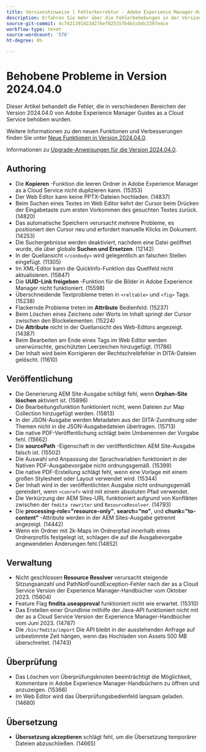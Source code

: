 ```yaml
---
title: Versionshinweise | Fehlerkorrektur - Adobe Experience Manager-Handbücher, Version 2024.4.0 - jetzt verfügbar
description: Erfahren Sie mehr über die Fehlerbehebungen in der Version 2024.04.0 von Adobe Experience Manager Guides as a Cloud Service.
source-git-commit: 4c7421391922d276ef82515fb4b1cbdc2397e4ce
workflow-type: tm+mt
source-wordcount: '578'
ht-degree: 0%

---
```



# Behobene Probleme in Version 2024.04.0

Dieser Artikel behandelt die Fehler, die in verschiedenen Bereichen der Version 2024.04.0 von Adobe Experience Manager Guides as a Cloud Service behoben wurden.

Weitere Informationen zu den neuen Funktionen und Verbesserungen finden Sie unter [Neue Funktionen in Version 2024.04.0](whats-new-2024-04-0.md).

Informationen zu [Upgrade-Anweisungen für die Version 2024.04.0](upgrade-instructions-2024-04-0.md).

## Authoring

- Die **Kopieren** -Funktion die leeren Ordner in Adobe Experience Manager as a Cloud Service nicht duplizieren kann. (15353)
- Der Web Editor kann keine PPTX-Dateien hochladen. (14837)
- Beim Suchen eines Textes im Web Editor kehrt der Cursor beim Drücken der Eingabetaste zum ersten Vorkommen des gesuchten Textes zurück. (14820)
- Das automatische Speichern verursacht mehrere Probleme, es positioniert den Cursor neu und erfordert manuelle Klicks im Dokument. (14253)
- Die Suchergebnisse werden deaktiviert, nachdem eine Datei geöffnet wurde, die über globale **Suchen und Ersetzen**. (12142)
- In der Quellansicht `</conbody>` wird gelegentlich an falschen Stellen eingefügt. (11305)
- Im XML-Editor kann die QuickInfo-Funktion das Quellfeld nicht aktualisieren. (15847)
- Die **UUID-Link freigeben** -Funktion für die Bilder in Adobe Experience Manager nicht funktioniert. (15598)
- Überschneidende Textprobleme treten in `<reltable>` und `<fig>` Tags. (15238)
- Flackernde Probleme treten im **Attribute** Bedienfeld. (15237)
- Beim Löschen eines Zeichens oder Worts im Inhalt springt der Cursor zwischen den Blockelementen. (15224)
- Die **Attribute** nicht in der Quellansicht des Web-Editors angezeigt. (14387)
- Beim Bearbeiten am Ende eines Tags im Web Editor werden unerwünschte, geschützten Leerzeichen hinzugefügt. (11786)
- Der Inhalt wird beim Korrigieren der Rechtschreibfehler in DITA-Dateien gelöscht. (11610)


## Veröffentlichung

- Die Generierung AEM Site-Ausgabe schlägt fehl, wenn **Orphan-Site löschen** aktiviert ist. (15896)
- Die Bearbeitungsfunktion funktioniert nicht, wenn Dateien zur Map Collection hinzugefügt werden. (15813)
- In der JSON-Ausgabe werden Metadaten aus der DITA-Zuordnung oder Themen nicht in die JSON-Ausgabedateien übertragen. (15713)
- Die native PDF-Veröffentlichung schlägt beim Umbenennen der Vorgabe fehl. (15662)
- Die **sourcePath** -Eigenschaft in der veröffentlichten AEM Site-Ausgabe falsch ist. (15502)
- Die Auswahl und Anpassung der Sprachvariablen funktioniert in der Nativen PDF-Ausgabevorgabe nicht ordnungsgemäß. (15399)
- Die native PDF-Erstellung schlägt fehl, wenn eine Vorlage mit einem großen Stylesheet oder Layout verwendet wird. (15344)
- Der Inhalt wird in der veröffentlichten Ausgabe nicht ordnungsgemäß gerendert, wenn `<conref>` wird mit einem absoluten Pfad verwendet.
- Die Verkürzung der AEM Sites-URL funktioniert aufgrund von Konflikten zwischen der `fmdita rewriter` und `ResourceResolver`. (14793)
- Die **processing-role=&quot;resource-only&quot;**, **search=&quot;no&quot;**, und **chunk=&quot;to-content&quot;** -Attribute werden in der AEM Sites-Ausgabe getrennt angezeigt. (14442)
- Wenn ein Ordner mit 2k-Maps im Ordnerpfad innerhalb eines Ordnerprofils festgelegt ist, schlagen die auf die Ausgabevorgabe angewendeten Änderungen fehl.(14852)

## Verwaltung

- Nicht geschlossen **Resource Resolver** verursacht steigende Sitzungsanzahl und PathNotFoundException-Fehler nach der as a Cloud Service Version der Experience Manager-Handbücher vom Oktober 2023. (15604)
- Feature Flag **fmdita.useapproval** funktioniert nicht wie erwartet. (15310)
- Das Erstellen einer Grundlinie mithilfe der Java-API funktioniert nicht mit der as a Cloud Service Version der Experience Manager-Handbücher vom Juni 2023. (14787)
- Die `/bin/fmdita/import` Die API bleibt in der ausstehenden Anfrage auf unbestimmte Zeit hängen, wenn das Hochladen von Assets 500 MB überschreitet. (14743)

## Überprüfung

- Das Löschen von Überprüfungsknoten beeinträchtigt die Möglichkeit, Kommentare in Adobe Experience Manager-Handbüchern zu öffnen und anzuzeigen. (15366)
- Im Web Editor wird das Überprüfungsbedienfeld langsam geladen. (14680)

## Übersetzung

- **Übersetzung akzeptieren** schlägt fehl, um die Übersetzung temporärer Dateien abzuschließen. (14665)


